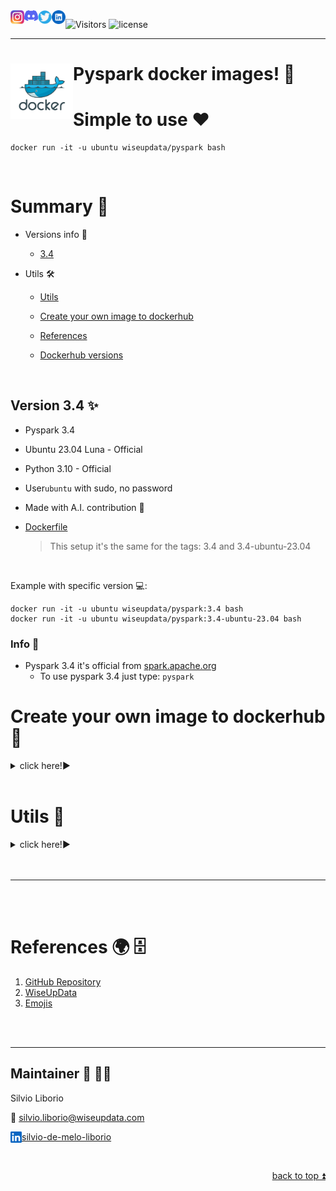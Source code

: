 <a href="https://github.com/wiseupdata/wiseupdata">
  <img align="left" alt="Wise Up Data's Instagram" width="22px" src="https://raw.githubusercontent.com/wiseupdata/wiseupdata/main/assets/instagram.png" />   
</a> 
<a href="https://github.com/wiseupdata/wiseupdata">
  <img align="left" alt="wise Up Data's Discord" width="22px" src="https://raw.githubusercontent.com/wiseupdata/wiseupdata/main/assets/discord.png" />
</a>
<a href="https://github.com/wiseupdata/wiseupdata">
  <img align="left" alt="wise Up Data | Twitter" width="22px" src="https://raw.githubusercontent.com/wiseupdata/wiseupdata/main/assets/twitter.png" />
</a>
<a href="https://github.com/wiseupdata/wiseupdata">
  <img align="left" alt="wise Up Data's LinkedIN" width="22px" src="https://raw.githubusercontent.com/wiseupdata/wiseupdata/main/assets/linkedin.png" />
</a>

![Visitors](https://api.visitorbadge.io/api/visitors?path=https%3A%2F%2Fgithub.com%2Fwiseupdata%2Fpyspark&countColor=%2337d67a&style=flat)
![license](https://img.shields.io/github/license/wiseupdata/pyspark)

---
<a name="readme-top"></a>

<h1>
<img align="left" alt="Docker image" src="https://raw.githubusercontent.com/wiseupdata/pyspark/main/assets/imgs/docker.png" width="100" />

Pyspark docker images! 🚀️

</h1>

# Simple to use ❤️

```shell
docker run -it -u ubuntu wiseupdata/pyspark bash
```

<br>

# Summary 📃

- Versions info 🐍
  - <p align="left"><a href="#version-3.4">3.4</a></p>
- Utils 🛠️
  - <p align="left"><a href="#ref_util">Utils</a></p>
  - <p align="left"><a href="#ref_build">Create your own image to dockerhub</a></p>
  - <p align="left"><a href="#ref_references">References</a></p>
  - [Dockerhub versions](https://hub.docker.com/r/wiseupdata/pyspark/tags)


<br>

<a name="version-3.4"></a>

## Version 3.4 ✨️

- Pyspark 3.4 
- Ubuntu 23.04 Luna - Official
- Python 3.10 - Official
- User`ubuntu` with sudo, no password
- Made with A.I. contribution 🤖 
- [Dockerfile](https://github.com/wiseupdata/pyspark/blob/main/versions/3.4/Dockerfile)

  > This setup it's the same for the tags: 3.4 and 3.4-ubuntu-23.04

<br>

Example with specific version 💻:
```shell
docker run -it -u ubuntu wiseupdata/pyspark:3.4 bash
docker run -it -u ubuntu wiseupdata/pyspark:3.4-ubuntu-23.04 bash
```

### Info 🔎
- Pyspark 3.4 it's official from [spark.apache.org](https://spark.apache.org/downloads.html)
  - To use pyspark 3.4 just type:  `pyspark`


<a name="ref_build"></a>

# Create your own image to dockerhub 🥳
<details>
<summary>
click here!▶️
</summary>


## Simple customization example. 🎢

- Update the `Dockerfile` and run the command bellow
- Build the image

```shell
docker build -t pyspark ./versions/3.4
```
- Test the image
```shell
docker run -it --rm pyspark bash
```

- Log in to your account 🤜

```shell
docker login -u wiseupdata
```

- Create a tag 🤺

```shell
docker tag pyspark wiseupdata/pyspark
docker tag pyspark wiseupdata/pyspark:3.4
docker tag pyspark wiseupdata/pyspark:3.4-ubuntu-23.04
```

- push your image to dockerhub ♨️
```shell
docker push wiseupdata/pyspark
docker push wiseupdata/pyspark:3.4
docker push wiseupdata/pyspark:3.4-ubuntu-23.04
```

### Test the image 🎢

```shell
docker run -it -u ubuntu wiseupdata/pyspark:3.4 bash
```
</details>

<br>

<a name="ref_util"></a>

# Utils 🎁 
<details>
<summary>
click here!▶️
</summary>

list all container
```shell
docker ps -a
```

kill all containers ☠️
```shell
docker rm $(docker ps -a -q) -f
```

list the images
```shell
docker image ls -a
```

delete one image
```shell
docker image rm pyspark -f
```

Delete all images ☠️
```shell
docker image rm  $(docker image ls -a ) -f
```

</details>
<br>
<br>


---
<br>
<br>

<a name="ref_references"></a>

# References 🌍 🗄️

1. [GitHub Repository](https://github.com/wiseupdata/pyspark)
1. [WiseUpData](https://www.wiseupdata.com/)
1. [Emojis](https://github.com/wiseupdata/emojis)


<br>
<br>

---

## Maintainer 🤗 👨‍💻

Silvio Liborio

📧 silvio.liborio@wiseupdata.com

<a href="https://www.linkedin.com/in/silvio-de-melo-liborio">silvio-de-melo-liborio <img align="left" alt="LinkedIN" width="18px" src="https://raw.githubusercontent.com/wiseupdata/wsl-latest/main/assets/linkedin.svg" />
</a>

<br>
<p align="right"><a href="#readme-top">back to top ⏫ </a></p>
<br>
<br>
<br>
<br>
